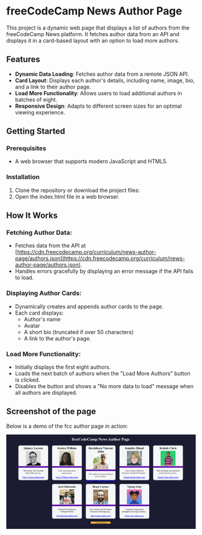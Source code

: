 # freeCodeCamp News Author Page

This project is a dynamic web page that displays a list of authors from the freeCodeCamp News platform. It fetches author data from an API and displays it in a card-based layout with an option to load more authors.

## Features

- **Dynamic Data Loading**: Fetches author data from a remote JSON API.
- **Card Layout**: Displays each author's details, including name, image, bio, and a link to their author page.
- **Load More Functionality**: Allows users to load additional authors in batches of eight.
- **Responsive Design**: Adapts to different screen sizes for an optimal viewing experience.

## Getting Started

### Prerequisites

- A web browser that supports modern JavaScript and HTML5.

### Installation

1. Clone the repository or download the project files:
2. Open the index.html file in a web browser.

## How It Works

### Fetching Author Data:
- Fetches data from the API at [https://cdn.freecodecamp.org/curriculum/news-author-page/authors.json](https://cdn.freecodecamp.org/curriculum/news-author-page/authors.json).
- Handles errors gracefully by displaying an error message if the API fails to load.

### Displaying Author Cards:
- Dynamically creates and appends author cards to the page.
- Each card displays:
  - Author's name
  - Avatar
  - A short bio (truncated if over 50 characters)
  - A link to the author's page.

### Load More Functionality:
- Initially displays the first eight authors.
- Loads the next batch of authors when the "Load More Authors" button is clicked.
- Disables the button and shows a "No more data to load" message when all authors are displayed.

## Screenshot of the page

Below is a demo of the fcc author page in action:

![Screenshot of the Decimal to Binary Converter](./src/screenshot.png)